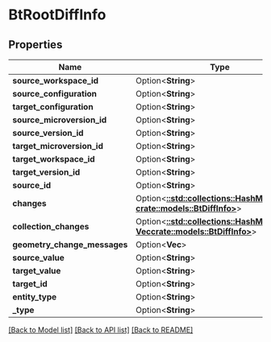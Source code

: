 # BtRootDiffInfo

## Properties

Name | Type | Description | Notes
------------ | ------------- | ------------- | -------------
**source_workspace_id** | Option<**String**> |  | [optional]
**source_configuration** | Option<**String**> |  | [optional]
**target_configuration** | Option<**String**> |  | [optional]
**source_microversion_id** | Option<**String**> |  | [optional]
**source_version_id** | Option<**String**> |  | [optional]
**target_microversion_id** | Option<**String**> |  | [optional]
**target_workspace_id** | Option<**String**> |  | [optional]
**target_version_id** | Option<**String**> |  | [optional]
**source_id** | Option<**String**> |  | [optional]
**changes** | Option<[**::std::collections::HashMap<String, crate::models::BtDiffInfo>**](BTDiffInfo.md)> |  | [optional]
**collection_changes** | Option<[**::std::collections::HashMap<String, Vec<crate::models::BtDiffInfo>>**](array.md)> |  | [optional]
**geometry_change_messages** | Option<**Vec<String>**> |  | [optional]
**source_value** | Option<**String**> |  | [optional]
**target_value** | Option<**String**> |  | [optional]
**target_id** | Option<**String**> |  | [optional]
**entity_type** | Option<**String**> |  | [optional]
**_type** | Option<**String**> |  | [optional]

[[Back to Model list]](../README.md#documentation-for-models) [[Back to API list]](../README.md#documentation-for-api-endpoints) [[Back to README]](../README.md)


